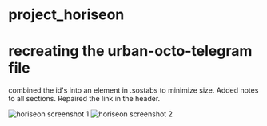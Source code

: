 # project_horiseon
# recreating the urban-octo-telegram file
combined the id's into an element in .sostabs to minimize size.
Added notes to all sections.
Repaired the link in the header.


![horiseon screenshot 1](https://user-images.githubusercontent.com/99576524/164968876-d751bab3-0d01-487b-9026-f56c626de009.png)
![horiseon screenshot 2](https://user-images.githubusercontent.com/99576524/164968881-4965845d-3cd9-49f8-b019-8b73f7d916e1.png)
